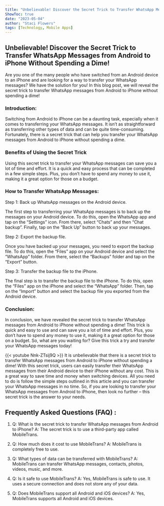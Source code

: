 ```yaml
---
title: "Unbelievable! Discover the Secret Trick to Transfer WhatsApp Messages from Android to iPhone Without Spending a Dime!"
ShowToc: true 
date: "2023-05-04"
author: "Staci Flowers" 
tags: [Technology, Mobile Apps]
---
```

## Unbelievable! Discover the Secret Trick to Transfer WhatsApp Messages from Android to iPhone Without Spending a Dime!

Are you one of the many people who have switched from an Android device to an iPhone and are looking for a way to transfer your WhatsApp messages? We have the solution for you! In this blog post, we will reveal the secret trick to transfer WhatsApp messages from Android to iPhone without spending a dime! 

### Introduction:

Switching from Android to iPhone can be a daunting task, especially when it comes to transferring your WhatsApp messages. It isn’t as straightforward as transferring other types of data and can be quite time-consuming. Fortunately, there is a secret trick that can help you transfer your WhatsApp messages from Android to iPhone without spending a dime. 

### Benefits of Using the Secret Trick

Using this secret trick to transfer your WhatsApp messages can save you a lot of time and effort. It is a quick and easy process that can be completed in a few simple steps. Plus, you don’t have to spend any money to use it, making it a great option for those on a budget. 

### How to Transfer WhatsApp Messages:

Step 1: Back up WhatsApp messages on the Android device.

The first step to transferring your WhatsApp messages is to back up the messages on your Android device. To do this, open the WhatsApp app and tap on the “Settings” icon. From there, select “Chats” and then “Chat backup”. Finally, tap on the “Back Up” button to back up your messages. 

Step 2: Export the backup file.

Once you have backed up your messages, you need to export the backup file. To do this, open the “Files” app on your Android device and select the “WhatsApp” folder. From there, select the “Backups” folder and tap on the “Export” button. 

Step 3: Transfer the backup file to the iPhone.

The final step is to transfer the backup file to the iPhone. To do this, open the “Files” app on the iPhone and select the “WhatsApp” folder. Then, tap on the “Import” button and select the backup file you exported from the Android device. 

### Conclusion:

In conclusion, we have revealed the secret trick to transfer WhatsApp messages from Android to iPhone without spending a dime! This trick is quick and easy to use and can save you a lot of time and effort. Plus, you don’t have to spend any money to use it, making it a great option for those on a budget. So, what are you waiting for? Give this trick a try and transfer your WhatsApp messages today!

{{< youtube Nnk-ZTsij9Q >}} 
It is unbelievable that there is a secret trick to transfer WhatsApp messages from Android to iPhone without spending a dime! With this secret trick, users can easily transfer their WhatsApp messages from their Android device to their iPhone without any cost. This is a great way to save time and money when switching devices. All you need to do is follow the simple steps outlined in this article and you can transfer your WhatsApp messages in no time. So, if you are looking to transfer your WhatsApp messages from Android to iPhone, then look no further – this secret trick is the answer to your needs.

## Frequently Asked Questions (FAQ) :
1. Q: What is the secret trick to transfer WhatsApp messages from Android to iPhone?
A: The secret trick is to use a third-party app called MobileTrans.

2. Q: How much does it cost to use MobileTrans?
A: MobileTrans is completely free to use.

3. Q: What types of data can be transferred with MobileTrans?
A: MobileTrans can transfer WhatsApp messages, contacts, photos, videos, music, and more.

4. Q: Is it safe to use MobileTrans?
A: Yes, MobileTrans is safe to use. It uses a secure connection and does not store any of your data.

5. Q: Does MobileTrans support all Android and iOS devices?
A: Yes, MobileTrans supports all Android and iOS devices.


